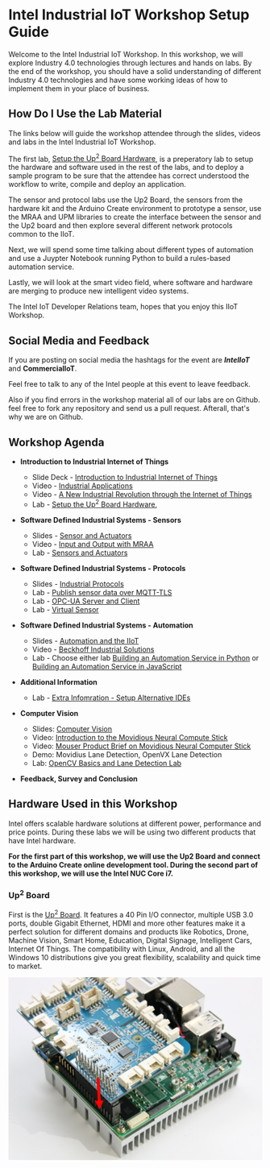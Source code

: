 
# Intel Industrial IoT Workshop Setup Guide
Welcome to the Intel Industrial IoT Workshop. In this workshop, we will explore Industry 4.0 technologies through lectures and hands on labs. By the end of the workshop, you should have a solid understanding of different Industry 4.0 technologies and have some working ideas of how to implement them in your place of business.

## How Do I Use the Lab Material

The links below will guide the workshop attendee through the slides, videos and labs in the Intel Industrial IoT Workshop.

The first lab, [Setup the Up<sup>2</sup> Board Hardware](https://software.intel.com/en-us/upsquared-grove-getting-started-guide), is a preperatory lab to setup the hardware and software used in the rest of the labs, and to deploy a sample program to be sure that the attendee has correct understood the workflow to write, compile and deploy an application.

The sensor and protocol labs use the Up2 Board, the sensors from the hardware kit and the Arduino Create environment to prototype a sensor, use the MRAA and UPM libraries to create the interface between the sensor and the Up2 board and then explore several different network protocols common to the IIoT.

Next, we will spend some time talking about different types of automation and use a Juypter Notebook running Python to build a rules-based automation service.

Lastly, we will look at the smart video field, where software and hardware are merging to produce new intelligent video systems.

The Intel IoT Developer Relations team, hopes that you enjoy this IIoT Workshop.

## Social Media and Feedback

If you are posting on social media the hashtags for the event are ***IntelIoT*** and **CommercialIoT**.

Feel free to talk to any of the Intel people at this event to leave feedback.

Also if you find errors in the workshop material all of our labs are on Github. feel free to fork any repository and send us a pull request. Afterall, that's why we are on Github.


## Workshop Agenda
* **Introduction to Industrial Internet of Things**
  - Slide Deck - [Introduction to Industrial Internet of Things](https://github.com/SSG-DRD-IOT/Industrial-IoT-Workshop/blob/master/presentations/01-Introduction-to-the-Industrial-Internet-of-Things.pptx)
  - Video - [Industrial Applications](https://www.intel.com/content/www/us/en/industrial-automation/overview.html)
  - Video - [A New Industrial Revolution through the Internet of Things](https://www.intel.com/content/www/us/en/industrial-automation/industrial-vision-video.html)
  - Lab - [Setup the Up<sup>2</sup> Board Hardware](https://github.com/SSG-DRD-IOT/lab-up2-setup),

* **Software Defined Industrial Systems - Sensors**
  - Slides - [Sensor and Actuators](https://github.com/SSG-DRD-IOT/Industrial-IoT-Workshop/blob/master/presentations/03-Sensors-and-Actuators.pptx)
  - Video - [Input and Output with MRAA](https://www.youtube.com/watch?v=hY4HudLuvEM)
  - Lab - [Sensors and Actuators](https://github.com/SSG-DRD-IOT/toc-sensors)

* **Software Defined Industrial Systems - Protocols**
  - Slides - [Industrial Protocols](https://github.com/SSG-DRD-IOT/Industrial-IoT-Workshop/blob/master/presentations/04-Industrial-Protocols.pptx)
  - Lab - [Publish sensor data over MQTT-TLS](https://https://github.com/SSG-DRD-IOT/lab-protocols-mqtt-arduino/)
  - Lab - [OPC-UA Server and Client](https://https://github.com/SSG-DRD-IOT/lab-sensors-opc-ua)
  - Lab - [Virtual Sensor](https://github.com/SSG-DRD-IOT/virtual-sensor)

* **Software Defined Industrial Systems - Automation**
  - Slides - [Automation and the IIoT](https://github.com/SSG-DRD-IOT/Industrial-IoT-Workshop/blob/master/presentations/05-Automation.pptx)
  - Video - [Beckhoff Industrial Solutions](https://www.intel.com/content/www/us/en/industrial-automation/products-and-solutions/intel-beckhoff-industrial-solutions-video.html)
  - Lab - Choose either lab [Building an Automation Service in Python](https://github.com/SSG-DRD-IOT/lab-automation-jupyter/) or [Building an Automation Service in JavaScript](https://github.com/SSG-DRD-IOT/lab-iot-automation)

* **Additional Information**
  - Lab - [Extra Infomration - Setup Alternative IDEs](https://github.com/SSG-DRD-IOT/doc-alternative-IDEs)

* **Computer Vision**
  - Slides: [Computer Vision](https://github.com/SSG-DRD-IOT/Industrial-IoT-Workshop/blob/master/presentations/07-Computer-Vision.pptx)
  - Video: [Introduction to the Movidious Neural Compute Stick](https://www.youtube.com/watch?v=VioTPaYcF98)
  - Video: [Mouser Product Brief on Movidious Neural Computer Stick](https://www.youtube.com/watch?v=gl_iKYr9EKk)
  - Demo: Movidius Lane Detection, OpenVX Lane Detection
  - Lab: [OpenCV Basics and Lane Detection Lab](https://github.com/SSG-DRD-IOT/lab-opencv-examples/)

* **Feedback, Survey and Conclusion**

## Hardware Used in this Workshop
Intel offers scalable hardware solutions at different power, performance and price points. During these labs we will be using two different products that have Intel hardware.

**For the first part of this workshop, we will use the Up2 Board and connect to the Arduino Create online development tool. During the second part of this workshop, we will use the Intel NUC Core i7.**


### Up<sup>2</sup> Board
First is the [Up<sup>2</sup> Board](http://www.up-board.org/upsquared/). It features a 40 Pin I/O connector, multiple USB 3.0 ports, double Gigabit Ethernet, HDMI and more other features make it a perfect solution for different domains and products like Robotics, Drone, Machine Vision, Smart Home, Education, Digital Signage, Intelligent Cars, Internet Of Things. The compatibility with Linux, Android, and all the Windows 10 distributions give you great flexibility, scalability and quick time to market.

![](images/up2.png)
